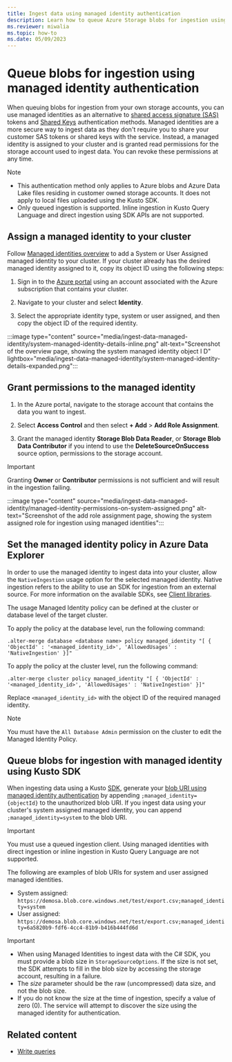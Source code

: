 ```yaml
---
title: Ingest data using managed identity authentication
description: Learn how to queue Azure Storage blobs for ingestion using managed identity authentication.
ms.reviewer: miwalia
ms.topic: how-to
ms.date: 05/09/2023
---
```


# Queue blobs for ingestion using managed identity authentication

When queuing blobs for ingestion from your own storage accounts, you can use managed identities as an alternative to [shared access signature (SAS)](/azure/storage/common/storage-sas-overview) tokens and [Shared Keys](/rest/api/storageservices/authorize-with-shared-key) authentication methods. Managed identities are a more secure way to ingest data as they don't require you to share your customer SAS tokens or shared keys with the service. Instead, a managed identity is assigned to your cluster and is granted read permissions for the storage account used to ingest data. You can revoke these permissions at any time.

> [!NOTE]
>
> * This authentication method only applies to Azure blobs and Azure Data Lake files residing in customer owned storage accounts. It does not apply to local files uploaded using the Kusto SDK.
> * Only queued ingestion is supported. Inline ingestion in Kusto Query Language and direct ingestion using SDK APIs are not supported. 


## Assign a managed identity to your cluster

Follow [Managed identities overview](managed-identities-overview.md) to add a System or User Assigned managed identity to your cluster.
If your cluster already has the desired managed identity assigned to it, copy its object ID using the following steps:

1. Sign in to the [Azure portal](https://portal.azure.com/) using an account associated with the Azure subscription that contains your cluster.

1. Navigate to your cluster and select **Identity**.
1. Select the appropriate identity type, system or user assigned, and then copy the object ID of the required identity.

:::image type="content" source="media/ingest-data-managed-identity/system-managed-identity-details-inline.png" alt-text="Screenshot of the overview page, showing the system managed identity object I D" lightbox="media/ingest-data-managed-identity/system-managed-identity-details-expanded.png":::

## Grant permissions to the managed identity

1. In the Azure portal, navigate to the storage account that contains the data you want to ingest.

1. Select **Access Control** and then select **+ Add** > **Add Role Assignment**.
1. Grant the managed identity **Storage Blob Data Reader**, or **Storage Blob Data Contributor** if you intend to use the **DeleteSourceOnSuccess** source option, permissions to the storage account.

> [!IMPORTANT]
>
> Granting **Owner** or **Contributor** permissions is not sufficient and will result in the ingestion failing.

:::image type="content" source="media/ingest-data-managed-identity/managed-identity-permissions-on-system-assigned.png" alt-text="Screenshot of the add role assignment page, showing the system assigned role for ingestion using managed identities":::

## Set the managed identity policy in Azure Data Explorer

In order to use the managed identity to ingest data into your cluster, allow the `NativeIngestion` usage option for the selected managed identity. Native ingestion refers to the ability to use an SDK for ingestion from an external source. For more information on the available SDKs, see [Client libraries](/kusto/api/client-libraries?view=azure-data-explorer&preserve-view=true).

The usage Managed Identity policy can be defined at the cluster or database level of the target cluster.

To apply the policy at the database level, run the following command:

```kusto
.alter-merge database <database name> policy managed_identity "[ { 'ObjectId' : '<managed_identity_id>', 'AllowedUsages' : 'NativeIngestion' }]"
```

To apply the policy at the cluster level, run the following command:

```kusto
.alter-merge cluster policy managed_identity "[ { 'ObjectId' : '<managed_identity_id>', 'AllowedUsages' : 'NativeIngestion' }]"
```

Replace `<managed_identity_id>` with the object ID of the required managed identity.

> [!NOTE]
> You must have the `All Database Admin` permission on the cluster to edit the Managed Identity Policy.

## Queue blobs for ingestion with managed identity using Kusto SDK

When ingesting data using a Kusto [SDK](net-sdk-ingest-data.md), generate your [blob URI using managed identity authentication](/kusto/api/connection-strings/storage-connection-strings?view=azure-data-explorer&preserve-view=true#managed-identity) by appending `;managed_identity={objectId}` to the unauthorized blob URI. If you ingest data using your cluster's system assigned managed identity, you can append `;managed_identity=system` to the blob URI.

> [!IMPORTANT]
> 
> You must use a queued ingestion client. 
> Using managed identities with direct ingestion or inline ingestion in Kusto Query Language are not supported.

The following are examples of blob URIs for system and user assigned managed identities.

* System assigned: `https://demosa.blob.core.windows.net/test/export.csv;managed_identity=system`
* User assigned: `https://demosa.blob.core.windows.net/test/export.csv;managed_identity=6a5820b9-fdf6-4cc4-81b9-b416b444fd6d`

> [!IMPORTANT]
>
> * When using Managed Identities to ingest data with the C# SDK, you must provide a blob size in `StorageSourceOptions`. If the size is not set, the SDK attempts to fill in the blob size by accessing the storage account, resulting in a failure.
> * The *size* parameter should be the raw (uncompressed) data size, and not the blob size.
> * If you do not know the size at the time of ingestion, specify a value of zero (0). The service will attempt to discover the size using the managed identity for authentication.

## Related content

* [Write queries](/azure/data-explorer/kusto/query/tutorials/learn-common-operators)
